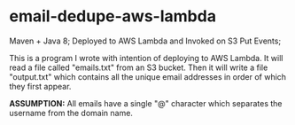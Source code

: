 # email-dedupe-aws-lambda
Maven + Java 8; Deployed to AWS Lambda and Invoked on S3 Put Events;

This is a program I wrote with intention of deploying to AWS Lambda. It will read a file called "emails.txt" from an S3 bucket.
Then it will write a file "output.txt" which contains all the unique email addresses in order of which they first appear.

**ASSUMPTION:** All emails have a single "@" character which separates the username from the domain name. 

